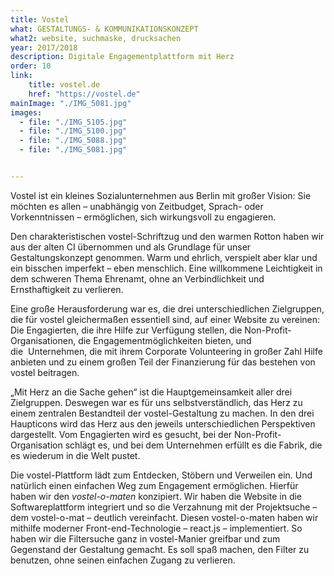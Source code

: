 ```yaml
---
title: Vostel
what: GESTALTUNGS- & KOMMUNIKATIONSKONZEPT
what2: website, suchmaske, drucksachen
year: 2017/2018
description: Digitale Engagementplattform mit Herz
order: 10
link: 
    title: vostel.de
    href: "https://vostel.de"
mainImage: "./IMG_5081.jpg"
images:
  - file: "./IMG_5105.jpg"
  - file: "./IMG_5100.jpg"
  - file: "./IMG_5088.jpg"
  - file: "./IMG_5081.jpg"


---
```


Vostel ist ein kleines Sozialunternehmen aus Berlin mit großer Vision: Sie möchten es allen – unabhängig von Zeitbudget, Sprach- oder Vorkenntnissen – ermöglichen, sich wirkungsvoll zu engagieren. 

Den charakteristischen vostel-Schriftzug und den warmen Rotton haben wir aus der alten CI übernommen und als Grundlage für unser Gestaltungskonzept genommen. Warm und ehrlich, verspielt aber klar und ein bisschen imperfekt – eben menschlich. Eine willkommene Leichtigkeit in dem schweren Thema Ehrenamt, ohne an Verbindlichkeit und Ernsthaftigkeit zu verlieren. 

Eine große Herausforderung war es, die drei unterschiedlichen Zielgruppen, die für vostel gleichermaßen essentiell sind, auf einer Website zu vereinen: Die Engagierten, die ihre Hilfe zur Verfügung stellen, die Non-Profit-Organisationen, die Engagementmöglichkeiten bieten, und die  Unternehmen, die mit ihrem Corporate Volunteering in großer Zahl Hilfe anbieten und zu einem großen Teil der Finanzierung für das bestehen von vostel beitragen.

„Mit Herz an die Sache gehen“ ist die Hauptgemeinsamkeit aller drei Zielgruppen. Deswegen war es für uns selbstverständlich, das Herz zu einem zentralen Bestandteil der vostel-Gestaltung zu machen. In den drei Haupticons wird das Herz aus den jeweils unterschiedlichen Perspektiven dargestellt. Vom Engagierten wird es gesucht, bei der Non-Profit-Organisation schlägt es, und bei dem Unternehmen erfüllt es die Fabrik, die es wiederum in die Welt pustet. 

Die vostel-Plattform lädt zum Entdecken, Stöbern und Verweilen ein. Und natürlich einen einfachen Weg zum Engagement ermöglichen. 
Hierfür haben wir den *vostel-o-maten* konzipiert. Wir haben die Website in die Softwareplattform integriert und so die Verzahnung mit der Projektsuche – dem vostel-o-mat – deutlich vereinfacht. Diesen vostel-o-maten haben wir mithilfe moderner Front-end-Technologie – react.js – implementiert. So haben wir die Filtersuche ganz in vostel-Manier greifbar und zum Gegenstand der Gestaltung gemacht. Es soll spaß machen, den Filter zu benutzen, ohne seinen einfachen Zugang zu verlieren.
